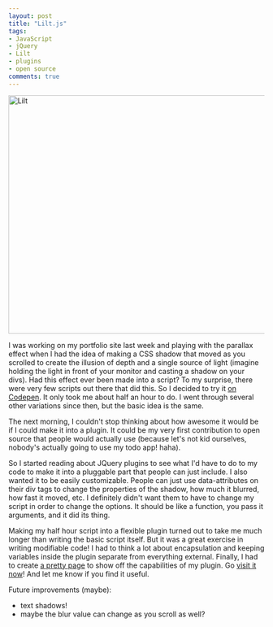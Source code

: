 ```yaml
---
layout: post
title: "Lilt.js"
tags:
- JavaScript
- jQuery
- Lilt
- plugins
- open source
comments: true
---
```


<a href="/lilt/"><img src="{{ site.imageurl }}lilt.png" alt="Lilt" width="789" height="469" /></a>

I was working on my portfolio site last week and playing with the parallax effect when I had the idea of making a CSS shadow that moved as you scrolled to create the illusion of depth and a single source of light (imagine holding the light in front of your monitor and casting a shadow on your divs). Had this effect ever been made into a script? To my surprise, there were very few scripts out there that did this. So I decided to try it <a href="http://codepen.io/jimmylorunning/pen/emEwWr">on Codepen</a>. It only took me about half an hour to do. I went through several other variations since then, but the basic idea is the same.

The next morning, I couldn't stop thinking about how awesome it would be if I could make it into a plugin. It could be my very first contribution to open source that people would actually use (because let's not kid ourselves, nobody's actually going to use my todo app! haha).

So I started reading about JQuery plugins to see what I'd have to do to my code to make it into a pluggable part that people can just include. I also wanted it to be easily customizable. People can just use data-attributes on their div tags to change the properties of the shadow, how much it blurred, how fast it moved, etc. I definitely didn't want them to have to change my script in order to change the options. It should be like a function, you pass it arguments, and it did its thing.

Making my half hour script into a flexible plugin turned out to take me much longer than writing the basic script itself. But it was a great exercise in writing modifiable code! I had to think a lot about encapsulation and keeping variables inside the plugin separate from everything external. Finally, I had to create <a href="http://jimmylocoding.com/lilt/">a pretty page</a> to show off the capabilities of my plugin. Go <a href="http://jimmylocoding.com/lilt/">visit it now</a>! And let me know if you find it useful.

Future improvements (maybe):
<ul>
	<li>text shadows!</li>
	<li>maybe the blur value can change as you scroll as well?</li>
</ul>